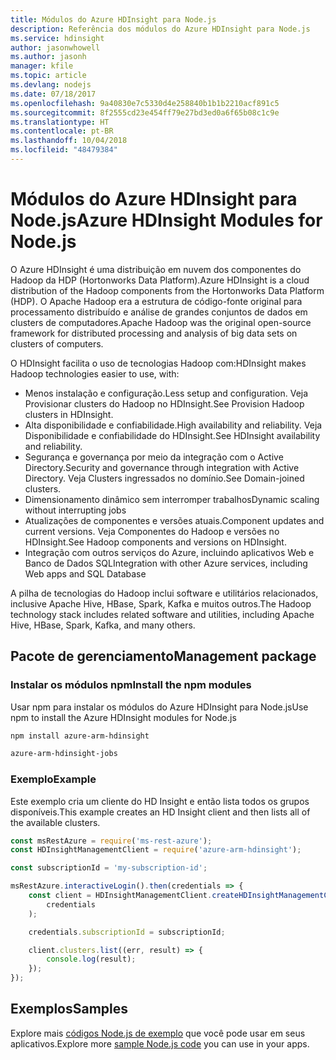 ```yaml
---
title: Módulos do Azure HDInsight para Node.js
description: Referência dos módulos do Azure HDInsight para Node.js
ms.service: hdinsight
author: jasonwhowell
ms.author: jasonh
manager: kfile
ms.topic: article
ms.devlang: nodejs
ms.date: 07/18/2017
ms.openlocfilehash: 9a40830e7c5330d4e258840b1b1b2210acf891c5
ms.sourcegitcommit: 8f2555cd23e454ff79e27bd3ed0a6f65b08c1c9e
ms.translationtype: HT
ms.contentlocale: pt-BR
ms.lasthandoff: 10/04/2018
ms.locfileid: "48479384"
---
```

# <a name="azure-hdinsight-modules-for-nodejs"></a><span data-ttu-id="dd48f-103">Módulos do Azure HDInsight para Node.js</span><span class="sxs-lookup"><span data-stu-id="dd48f-103">Azure HDInsight Modules for Node.js</span></span>

<span data-ttu-id="dd48f-104">O Azure HDInsight é uma distribuição em nuvem dos componentes do Hadoop da HDP (Hortonworks Data Platform).</span><span class="sxs-lookup"><span data-stu-id="dd48f-104">Azure HDInsight is a cloud distribution of the Hadoop components from the Hortonworks Data Platform (HDP).</span></span> <span data-ttu-id="dd48f-105">O Apache Hadoop era a estrutura de código-fonte original para processamento distribuído e análise de grandes conjuntos de dados em clusters de computadores.</span><span class="sxs-lookup"><span data-stu-id="dd48f-105">Apache Hadoop was the original open-source framework for distributed processing and analysis of big data sets on clusters of computers.</span></span>

<span data-ttu-id="dd48f-106">O HDInsight facilita o uso de tecnologias Hadoop com:</span><span class="sxs-lookup"><span data-stu-id="dd48f-106">HDInsight makes Hadoop technologies easier to use, with:</span></span>
- <span data-ttu-id="dd48f-107">Menos instalação e configuração.</span><span class="sxs-lookup"><span data-stu-id="dd48f-107">Less setup and configuration.</span></span> <span data-ttu-id="dd48f-108">Veja Provisionar clusters do Hadoop no HDInsight.</span><span class="sxs-lookup"><span data-stu-id="dd48f-108">See Provision Hadoop clusters in HDInsight.</span></span>
- <span data-ttu-id="dd48f-109">Alta disponibilidade e confiabilidade.</span><span class="sxs-lookup"><span data-stu-id="dd48f-109">High availability and reliability.</span></span> <span data-ttu-id="dd48f-110">Veja Disponibilidade e confiabilidade do HDInsight.</span><span class="sxs-lookup"><span data-stu-id="dd48f-110">See HDInsight availability and reliability.</span></span>
- <span data-ttu-id="dd48f-111">Segurança e governança por meio da integração com o Active Directory.</span><span class="sxs-lookup"><span data-stu-id="dd48f-111">Security and governance through integration with Active Directory.</span></span> <span data-ttu-id="dd48f-112">Veja Clusters ingressados no domínio.</span><span class="sxs-lookup"><span data-stu-id="dd48f-112">See Domain-joined clusters.</span></span>
- <span data-ttu-id="dd48f-113">Dimensionamento dinâmico sem interromper trabalhos</span><span class="sxs-lookup"><span data-stu-id="dd48f-113">Dynamic scaling without interrupting jobs</span></span>
- <span data-ttu-id="dd48f-114">Atualizações de componentes e versões atuais.</span><span class="sxs-lookup"><span data-stu-id="dd48f-114">Component updates and current versions.</span></span> <span data-ttu-id="dd48f-115">Veja Componentes do Hadoop e versões no HDInsight.</span><span class="sxs-lookup"><span data-stu-id="dd48f-115">See Hadoop components and versions on HDInsight.</span></span>
- <span data-ttu-id="dd48f-116">Integração com outros serviços do Azure, incluindo aplicativos Web e Banco de Dados SQL</span><span class="sxs-lookup"><span data-stu-id="dd48f-116">Integration with other Azure services, including Web apps and SQL Database</span></span>

<span data-ttu-id="dd48f-117">A pilha de tecnologias do Hadoop inclui software e utilitários relacionados, inclusive Apache Hive, HBase, Spark, Kafka e muitos outros.</span><span class="sxs-lookup"><span data-stu-id="dd48f-117">The Hadoop technology stack includes related software and utilities, including Apache Hive, HBase, Spark, Kafka, and many others.</span></span> 

## <a name="management-package"></a><span data-ttu-id="dd48f-118">Pacote de gerenciamento</span><span class="sxs-lookup"><span data-stu-id="dd48f-118">Management package</span></span>

### <a name="install-the-npm-modules"></a><span data-ttu-id="dd48f-119">Instalar os módulos npm</span><span class="sxs-lookup"><span data-stu-id="dd48f-119">Install the npm modules</span></span>

<span data-ttu-id="dd48f-120">Usar npm para instalar os módulos do Azure HDInsight para Node.js</span><span class="sxs-lookup"><span data-stu-id="dd48f-120">Use npm to install the Azure HDInsight modules for Node.js</span></span>

```bash
npm install azure-arm-hdinsight
```

```bash
azure-arm-hdinsight-jobs
```

### <a name="example"></a><span data-ttu-id="dd48f-121">Exemplo</span><span class="sxs-lookup"><span data-stu-id="dd48f-121">Example</span></span> 

<span data-ttu-id="dd48f-122">Este exemplo cria um cliente do HD Insight e então lista todos os grupos disponíveis.</span><span class="sxs-lookup"><span data-stu-id="dd48f-122">This example creates an HD Insight client and then lists all of the available clusters.</span></span> 

```javascript
const msRestAzure = require('ms-rest-azure');
const HDInsightManagementClient = require('azure-arm-hdinsight');

const subscriptionId = 'my-subscription-id';

msRestAzure.interactiveLogin().then(credentials => {
    const client = HDInsightManagementClient.createHDInsightManagementClient(
        credentials
    );

    credentials.subscriptionId = subscriptionId;

    client.clusters.list((err, result) => {
        console.log(result);
    });
});
```

## <a name="samples"></a><span data-ttu-id="dd48f-123">Exemplos</span><span class="sxs-lookup"><span data-stu-id="dd48f-123">Samples</span></span>

<span data-ttu-id="dd48f-124">Explore mais [códigos Node.js de exemplo](https://azure.microsoft.com/resources/samples/?platform=nodejs) que você pode usar em seus aplicativos.</span><span class="sxs-lookup"><span data-stu-id="dd48f-124">Explore more [sample Node.js code](https://azure.microsoft.com/resources/samples/?platform=nodejs) you can use in your apps.</span></span>
